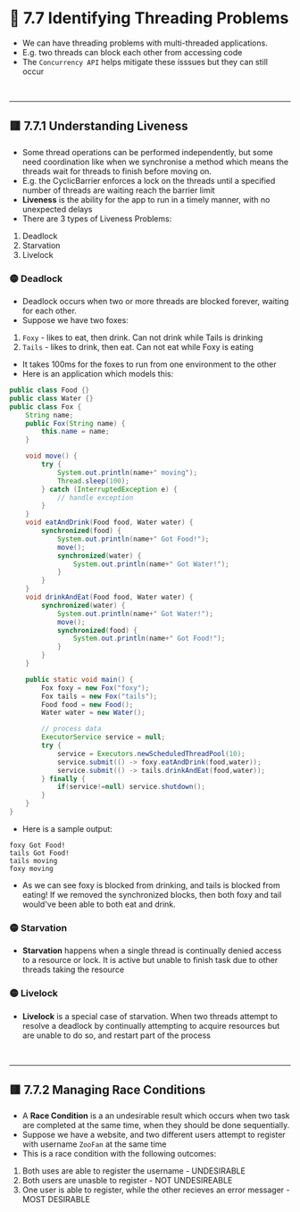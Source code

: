 <link href="../../styles.css" rel="stylesheet"></link>

# 🧠 7.7 Identifying Threading Problems
* We can have threading problems with multi-threaded applications.
* E.g. two threads can block each other from accessing code
* The `Concurrency API` helps mitigate these isssues but they can still occur

<br><hr>

## 🟥 7.7.1 Understanding Liveness
* Some thread operations can be performed independently, but some need coordination like when we synchronise a method which means the threads wait for threads to finish before moving on.
* E.g. the CyclicBarrier enforces a lock on the threads until a specified number of threads are waiting reach the barrier limit
* **Liveness** is the ability for the app to run in a timely manner, with no unexpected delays
* There are 3 types of Liveness Problems:
1) Deadlock
2) Starvation
3) Livelock

### 🟡 Deadlock
* Deadlock occurs when two or more threads are blocked forever, waiting for each other.
* Suppose we have two foxes:
1) `Foxy` - likes to eat, then drink. Can not drink while Tails is drinking
2) `Tails` - likes to drink, then eat. Can not eat while Foxy is eating
* It takes 100ms for the foxes to run from one environment to the other
* Here is an application which models this:
```java
public class Food {}
public class Water {}
public class Fox {
    String name;
    public Fox(String name) {
        this.name = name;
    }

    void move() {
        try {
            System.out.println(name+" moving");
            Thread.sleep(100);
        } catch (InterruptedException e) {
            // handle exception
        }
    }
    void eatAndDrink(Food food, Water water) {
        synchronized(food) {
            System.out.println(name+" Got Food!");
            move();
            synchronized(water) {
                System.out.println(name+" Got Water!");
            }
        }
    }
    void drinkAndEat(Food food, Water water) {
        synchronized(water) {
            System.out.println(name+" Got Water!");
            move();
            synchronized(food) {
                System.out.println(name+" Got Food!");
            }
        }
    }

    public static void main() {
        Fox foxy = new Fox("foxy");
        Fox tails = new Fox("tails");
        Food food = new Food();
        Water water = new Water();

        // process data
        ExecutorService service = null;
        try {
            service = Executors.newScheduledThreadPool(10);
            service.submit(() -> foxy.eatAndDrink(food,water));
            service.submit(() -> tails.drinkAndEat(food,water));
        } finally {
            if(service!=null) service.shutdown();
        }
    }
}
```
* Here is a sample output:
```
foxy Got Food!
tails Got Food!
tails moving
foxy moving
```
* As we can see foxy is blocked from drinking, and tails is blocked from eating!
If we removed the synchronized blocks, then both foxy and tail would've been able to both eat and drink.

### 🟡 Starvation
* **Starvation** happens when a single thread is continually denied access to a resource or lock. It is active but unable to finish task due to other threads taking the resource

### 🟡 Livelock
* **Livelock** is a special case of starvation. When two threads attempt to resolve a deadlock by continually attempting to acquire resources but are unable to do so, and restart part of the process


<br><hr>

## 🟥 7.7.2 Managing Race Conditions
* A **Race Condition** is a an undesirable result which occurs when two task are completed at the same time, when they should be done sequentially.
* Suppose we have a website, and two different users attempt to register with username `ZooFan` at the same time
* This is a race condition with the following outcomes:
1) Both uses are able to register the username - UNDESIRABLE
2) Both users are unasble to register - NOT UNDESIREABLE
3) One user is able to register, while the other recieves an error messager - MOST DESIRABLE